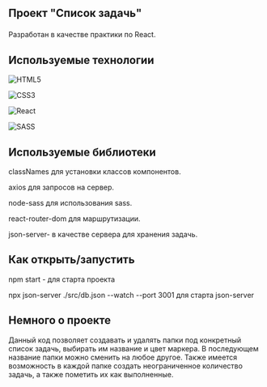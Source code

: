 ## Проект "Список задачь"</p>
Разработан в качестве практики по React.

## Используемые технологии

![HTML5](https://img.shields.io/badge/html5-%23E34F26.svg?style=for-the-badge&logo=html5&logoColor=white)

![CSS3](https://img.shields.io/badge/css3-%231572B6.svg?style=for-the-badge&logo=css3&logoColor=white)

![React](https://img.shields.io/badge/react-%2320232a.svg?style=for-the-badge&logo=react&logoColor=%2361DAFB)

![SASS](https://img.shields.io/badge/SASS-hotpink.svg?style=for-the-badge&logo=SASS&logoColor=white)

## Используемые библиотеки
classNames для установки классов компонентов.

axios для запросов на сервер.

node-sass  для использования sass.

react-router-dom  для маршрутизации.

json-server- в качестве сервера для хранения задачь.

## Как открыть/запустить

npm start - для старта проекта

npx json-server ./src/db.json --watch --port 3001 для старта json-server

## Немного о проекте
Данный код позволяет создавать и удалять  папки под конкретный список задачь, выбирать им название и цвет маркера. В последующем название папки можно сменить на любое другое. Также имеется возможность в каждой папке создать неограниченное количество задачь, а также пометить их как выполненные.

